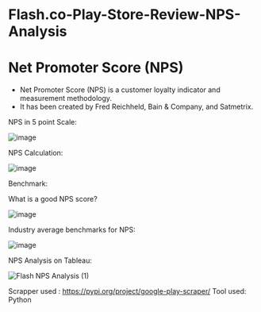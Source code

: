 # Flash.co-Play-Store-Review-NPS-Analysis

<h1>Net Promoter Score (NPS) </h1>

* Net Promoter Score (NPS) is a customer loyalty indicator and measurement methodology. 
* It has been created by Fred Reichheld, Bain & Company, and Satmetrix.

NPS in 5 point Scale: 

![image](https://github.com/gauthamgtg/Flash.co-Play-Store-Review-NPS-Analysis/assets/128295307/5dd5c7b4-694b-4286-ae52-a851d9c6147c)

NPS Calculation:

![image](https://github.com/gauthamgtg/Flash.co-Play-Store-Review-NPS-Analysis/assets/128295307/134e23e8-d871-4701-893a-15b835a99241)

Benchmark:

What is a good NPS score?

![image](https://github.com/gauthamgtg/Flash.co-Play-Store-Review-NPS-Analysis/assets/128295307/79b0cce8-1ef1-48e1-ac05-45d3c74aadc5)

Industry average benchmarks for NPS:

![image](https://github.com/gauthamgtg/Flash.co-Play-Store-Review-NPS-Analysis/assets/128295307/5a624e41-7ece-43da-8295-0758c2f2ce0e)

NPS Analysis on Tableau:

![Flash NPS Analysis (1)](https://github.com/gauthamgtg/Flash.co-Play-Store-Review-NPS-Analysis/assets/128295307/e05f5e34-0adb-4fcc-a52e-025985e58a15)

Scrapper used : https://pypi.org/project/google-play-scraper/
Tool used: Python
